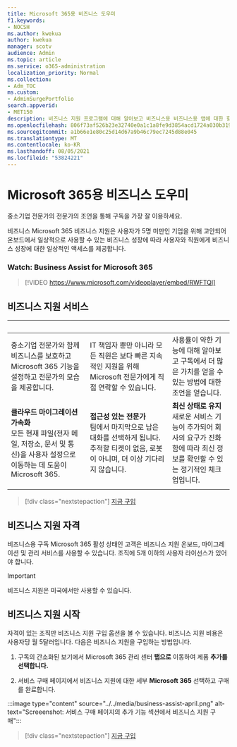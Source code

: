 ```yaml
---
title: Microsoft 365용 비즈니스 도우미
f1.keywords:
- NOCSH
ms.author: kwekua
author: kwekua
manager: scotv
audience: Admin
ms.topic: article
ms.service: o365-administration
localization_priority: Normal
ms.collection:
- Adm_TOC
ms.custom:
- AdminSurgePortfolio
search.appverid:
- MET150
description: 비즈니스 지원 프로그램에 대해 알아보고 비즈니스용 비즈니스용 앱에 대한 향상된 도움말 및 사용법을 통해 조직에 도움이 되는 Microsoft 365 대해 자세히 알아보습니다.
ms.openlocfilehash: 806f73af526b23e32740e0a1c1a8fe9d3854acd1724a030b31985faa040f2735
ms.sourcegitcommit: a1b66e1e80c25d14d67a9b46c79ec7245d88e045
ms.translationtype: MT
ms.contentlocale: ko-KR
ms.lasthandoff: 08/05/2021
ms.locfileid: "53824221"
---
```

# <a name="business-assist-for-microsoft-365"></a>Microsoft 365용 비즈니스 도우미

중소기업 전문가의 전문가의 조언을 통해 구독을 가장 잘 이용하세요.

 비즈니스 Microsoft 365 비즈니스 지원은 사용자가 5명 미만인 기업을 위해 고안되어 온보드에서 일상적으로 사용할 수 있는 비즈니스 성장에 따라 사용자와 직원에게 비즈니스 성장에 대한 일상적인 액세스를 제공합니다.

### <a name="watch-business-assist-for-microsoft-365"></a>Watch: Business Assist for Microsoft 365

> [!VIDEO https://www.microsoft.com/videoplayer/embed/RWFTQl]

## <a name="business-assist-services"></a>비즈니스 지원 서비스

|&nbsp;|&nbsp;|&nbsp;|
|:-----|:-----|:-----|
|중소기업 전문가와 함께 비즈니스를 보호하고 Microsoft 365 기능을 설정하고 전문가의 모습을 제공합니다. |IT 책임자 뿐만 아니라 모든 직원은 보다 빠른 지속적인 지원을 위해 Microsoft 전문가에게 직접 연락할 수 있습니다. |사용률이 약한 기능에 대해 알아보고 구독에서 더 많은 가치를 얻을 수 있는 방법에 대한 조언을 얻습니다. |
|**클라우드 마이그레이션 가속화** <br> 모든 현재 파일(전자 메일, 저장소, 문서 및 통신)을 사용자 설정으로 이동하는 데 도움이 Microsoft 365. |**접근성 있는 전문가** <br> 팀에서 마지막으로 남은 대화를 선택하게 됩니다. 추적할 티켓이 없음, 로봇이 아니며, 더 이상 기다리지 않습니다. |**최신 상태로 유지** <br> 새로운 서비스 기능이 추가되어 회사의 요구가 진화함에 따라 최신 정보를 확인할 수 있는 정기적인 체크업입니다. |
| | | |

> [!div class="nextstepaction"]
> [지금 구입](https://go.microsoft.com/fwlink/p/?linkid=2158423)

## <a name="eligibility-for-business-assist"></a>비즈니스 지원 자격

비즈니스용 구독 Microsoft 365 활성 상태인 고객은 비즈니스 지원 온보드, 마이그레이션 및 관리 서비스를 사용할 수 있습니다. 조직에 5개 이하의 사용자 라이선스가 있어야 합니다.

> [!IMPORTANT]
> 비즈니스 지원은 미국에서만 사용할 수 있습니다.

## <a name="get-business-assist"></a>비즈니스 지원 시작

자격이 있는 조직만 비즈니스 지원 구입 옵션을 볼 수 있습니다. 비즈니스 지원 비용은 사용자당 월 5달러입니다. 다음은 비즈니스 지원을 구입하는 방법입니다.

1. 구독의 간소화된 보기에서 Microsoft 365 관리 센터 **탭으로** 이동하여 제품 **추가를 선택합니다.**

2. 서비스 구매 페이지에서 비즈니스  지원에 대한 세부 **Microsoft 365** 선택하고 구매를 완료합니다.

:::image type="content" source="../../media/business-assist-april.png" alt-text="Screeenshot: 서비스 구매 페이지의 추가 기능 섹션에서 비즈니스 지원 구매":::

> [!div class="nextstepaction"]
> [지금 구입](https://go.microsoft.com/fwlink/p/?linkid=2158423)

